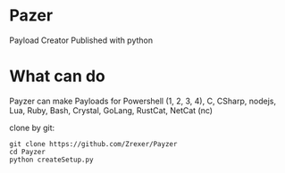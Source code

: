 # Pazer
Payload Creator Published with python

# What can do
Payzer can make Payloads for Powershell (1, 2, 3, 4), C, CSharp, nodejs, Lua, Ruby, Bash, Crystal, GoLang, RustCat, NetCat (nc)

clone by git:
```
git clone https://github.com/Zrexer/Payzer
cd Payzer
python createSetup.py
```
